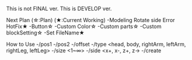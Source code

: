 This is not FINAL ver.
This is DEVELOP ver.

Next Plan
(☆:Plan)
(★:Current Working)
-Modeling Rotate side Error HotFix★
-Button☆
-Custom Color☆
-Custom parts☆
-Custom blockSetting☆
-Set FileName★

How to Use
-/pos1
-/pos2
-/offset
-/type <head, body, rightArm, leftArm, rightLeg, leftLeg>
-/size <1~∞>
-/side <x+, x-, z+, z->
-/create <name>